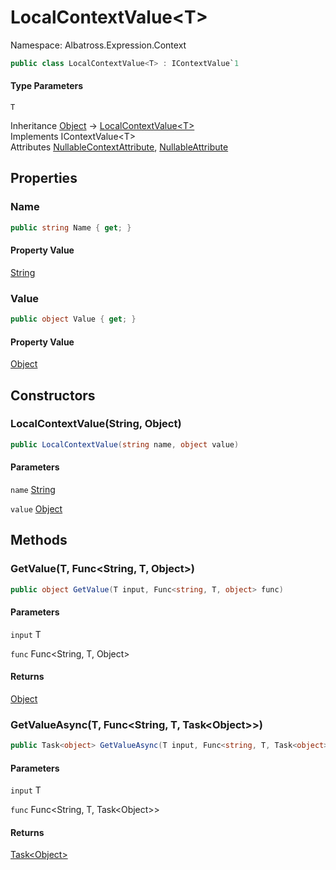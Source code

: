 # LocalContextValue&lt;T&gt;

Namespace: Albatross.Expression.Context

```csharp
public class LocalContextValue<T> : IContextValue`1
```

#### Type Parameters

`T`<br>

Inheritance [Object](https://docs.microsoft.com/en-us/dotnet/api/system.object) → [LocalContextValue&lt;T&gt;](./albatross.expression.context.localcontextvalue-1.md)<br>
Implements IContextValue&lt;T&gt;<br>
Attributes [NullableContextAttribute](https://docs.microsoft.com/en-us/dotnet/api/system.runtime.compilerservices.nullablecontextattribute), [NullableAttribute](https://docs.microsoft.com/en-us/dotnet/api/system.runtime.compilerservices.nullableattribute)

## Properties

### **Name**

```csharp
public string Name { get; }
```

#### Property Value

[String](https://docs.microsoft.com/en-us/dotnet/api/system.string)<br>

### **Value**

```csharp
public object Value { get; }
```

#### Property Value

[Object](https://docs.microsoft.com/en-us/dotnet/api/system.object)<br>

## Constructors

### **LocalContextValue(String, Object)**

```csharp
public LocalContextValue(string name, object value)
```

#### Parameters

`name` [String](https://docs.microsoft.com/en-us/dotnet/api/system.string)<br>

`value` [Object](https://docs.microsoft.com/en-us/dotnet/api/system.object)<br>

## Methods

### **GetValue(T, Func&lt;String, T, Object&gt;)**

```csharp
public object GetValue(T input, Func<string, T, object> func)
```

#### Parameters

`input` T<br>

`func` Func&lt;String, T, Object&gt;<br>

#### Returns

[Object](https://docs.microsoft.com/en-us/dotnet/api/system.object)<br>

### **GetValueAsync(T, Func&lt;String, T, Task&lt;Object&gt;&gt;)**

```csharp
public Task<object> GetValueAsync(T input, Func<string, T, Task<object>> func)
```

#### Parameters

`input` T<br>

`func` Func&lt;String, T, Task&lt;Object&gt;&gt;<br>

#### Returns

[Task&lt;Object&gt;](https://docs.microsoft.com/en-us/dotnet/api/system.threading.tasks.task-1)<br>

